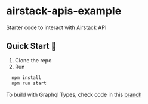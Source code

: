 # airstack-apis-example

Starter code to interact with Airstack API

## Quick Start 🚀
1. Clone the repo
2. Run
```bash
  npm install
  npm run start
```


To build with Graphql Types, check code in this [branch](https://github.com/Airstack-xyz/airstack-apis-example/tree/advanced)
